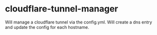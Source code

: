 # cloudflare-tunnel-manager
Will manage a cloudflare tunnel via the config.yml. Will create a dns entry and update the config for each hostname.
